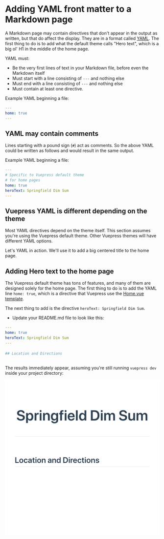 # Adding YAML front matter to a Markdown page

A Markdown page may contain directives that don't appear in the output as written, but that do affect the display. They are in a format called [YAML](./README.md#YAML). The first thing to do is to add what the default theme calls "Hero text", which is a big ol' H1 in the middle of the home page.

YAML must:
* Be the very first lines of text in your Markdown file, before even the Markdown itself
* Must start with a line consisting of `---` and nothing else
* Must end with a line consisting of `---` and nothing else
* Must contain at least one directive.

Example YAML beginning a file:

```yaml
---
home: true
---
```

## YAML may contain comments

Lines starting with a pound sign (`#`) act as comments. So the above YAML could
be written as follows and would result in the same output.

Example YAML beginning a file:

```yaml
---
# Specific to Vuepress default theme 
# for home pages 
home: true
heroText: Springfield Dim Sum
---
```

## Vuepress YAML is different depending on the theme

Most YAML directives depend on the theme itself. This section assumes you're using the Vuepress default theme.
Other Vuepress themes will have different YAML options.

Let's YAML in action. We'll use it to add a big centered title to the home page.

## Adding Hero text to the home page

The Vuepress default theme has tons of features, and many of them are designed solely for the
home page. The first thing to do is to add the YAML line `home: true`, which is a directive that 
Vuepress use the [Home.vue template](https://github.com/vuejs/vuepress/blob/master/lib/default-theme/Home.vue).

The next thing to add is the directive `heroText: Springfield Dim Sum`. 

* Update your README.md file to look like this:

```yaml
---
home: true
heroText: Springfield Dim Sum
---
 
## Location and Directions
  
```

The results immediately appear, assuming you're still running `vuepress dev` inside your project directory:

![Screen shot of home page with hero text](/assets/img/default-herotext.png)

